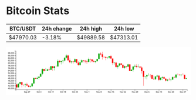 # Bitcoin Stats

BTC/USDT|24h change|24h high|24h low|
|---|---|---|---|
|$47970.03|-3.18%|$49889.58|$47313.01|

<img src="./chart.svg">
